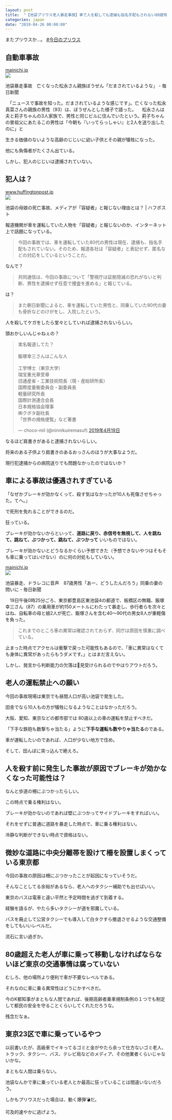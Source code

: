 ```yaml
---
layout: post
title:  "【池袋プリウス老人暴走事故】車で人を殺しても逮捕も指名手配もされない80歳特権階級のおっさん"
categories: japan
date: "2019-04-26 00:00:00"
---
```


またプリウスか...。 [#今日のプリウス](https://twitter.com/hashtag/%E4%BB%8A%E6%97%A5%E3%81%AE%E3%83%97%E3%83%AA%E3%82%A6%E3%82%B9?f=tweets&vertical=default)

## 自動車事故

<div class="card">
  <a href="https://mainichi.jp/articles/20190419/k00/00m/040/294000c"></a>
  <div class="card__header">
    <a href="https://mainichi.jp/articles/20190419/k00/00m/040/294000c">mainichi.jp</a>
  </div>
  <div class="card__image">
    <img src="https://cdn.mainichi.jp/vol1/2019/04/19/20190419k0000m040156000p/0c8.jpg?2">
  </div>
  <div class="card__title">
    <p>池袋暴走事故　亡くなった松永さん親族ぼうぜん「だまされているような」 - 毎日新聞</p>
  </div>
  <div class="card__description">
    <p>　「ニュースで事故を知った。だまされているような感じです」。亡くなった松永真菜さんの親族の男性（93）は、ぼうぜんとした様子で語った。 　松永さんは夫と莉子ちゃんの3人家族で、男性と同じビルに住んでいたという。莉子ちゃんの曽祖父にあたるこの男性は「今朝も『いってらっしゃい』と2人を送り出したのに」と</p>
  </div>
</div>

生きる価値のないような高齢のじじいに幼い子供とその親が犠牲になった。

他にも負傷者がたくさん出ている。

しかし、犯人のじじいは逮捕されていない。

## 犯人は？

<div class="card">
  <a href="https://www.huffingtonpost.jp/entry/to-be-suspect_jp_5cb83976e4b081fd16936e63"></a>
  <div class="card__header">
    <a href="https://www.huffingtonpost.jp/entry/to-be-suspect_jp_5cb83976e4b081fd16936e63">www.huffingtonpost.jp</a>
  </div>
  <div class="card__image">
    <img src="https://img.huffingtonpost.com/asset/5cbacea2240000f002044dcb.jpeg?ops=1200_630">
  </div>
  <div class="card__title">
    <p>池袋の母娘の死亡事故、メディアが「容疑者」と報じない理由とは？ | ハフポスト</p>
  </div>
  <div class="card__description">
    <p>報道機関が車を運転していた人物を「容疑者」と報じないのか、インターネット上で話題になっている。</p>
  </div>
</div>

> 今回の事故では、車を運転していた80代の男性は現在、逮捕も、指名手配もされていない。そのため、報道各社は「容疑者」と表記せず、匿名などの対応をしているということだ。

なんで？

> 共同通信は、今回の事故について「警視庁は証拠隠滅の恐れがないと判断、男性を逮捕せず任意で捜査を進める」と報じている。

は？

> また朝日新聞によると、車を運転していた男性と、同乗していた80代の妻も骨折などのけがをし、入院したという。

人を殺してケガをしたら堂々としていれば逮捕されないらしい。

頭おかしいんじゃねぇの？

<blockquote class="twitter-tweet" data-lang="ja"><p lang="ja" dir="ltr">実名報道してた？<br><br>飯塚幸三さんはこんな人<br><br>工学博士（東京大学）<br>瑞宝重光章受章<br>旧通産省・工業技術院長（現・産総研所長）<br>国際度量衡委員会・副委員長<br>軽量研究所長<br>国際計測連合会長<br>日本規格協会理事<br>㈱クボタ副社長<br>「世界の規格便覧」など著書</p>&mdash; choco-mil (@ninnikuiremasuf) <a href="https://twitter.com/ninnikuiremasuf/status/1119239437026594816?ref_src=twsrc%5Etfw">2019年4月19日</a></blockquote>
<script async src="https://platform.twitter.com/widgets.js" charset="utf-8"></script>

なるほど肩書きがあると逮捕されないらしい。

将来のある子供より肩書きのあるおっさんのほうが大事なようだ。

現行犯逮捕からの病院送りでも問題なかったのではないか？

## 車による事故は優遇されすぎている

「なぜかブレーキが効かなくって、殺す気はなかったが10人も死傷させちゃった。てへ。」

で死刑を免れることができるのだ。

狂っている。

ブレーキが効かないからといって、**道路に戻り、赤信号を無視して、人を跳ねて、跳ねて、ぶつかって、跳ねて、ぶつかって** いいものではない。

ブレーキが効かないとどうなるかくらい予想できた（予想できないやつはそもそも車に乗ってはいけない）のに何の対処もしていない。

<div class="card">
  <a href="https://mainichi.jp/articles/20190419/k00/00m/040/319000c"></a>
  <div class="card__header">
    <a href="https://mainichi.jp/articles/20190419/k00/00m/040/319000c">mainichi.jp</a>
  </div>
  <div class="card__image">
    <img src="https://cdn.mainichi.jp/vol1/2019/04/19/20190419k0000m040273000p/0c8.jpg?1">
  </div>
  <div class="card__title">
    <p>池袋暴走、ドラレコに音声　87歳男性「あー、どうしたんだろう」同乗の妻の問いに - 毎日新聞</p>
  </div>
  <div class="card__description">
    <p>　19日午後0時25分ごろ、東京都豊島区東池袋4の都道で、板橋区の無職、飯塚幸三さん（87）の乗用車が約150メートルにわたって暴走し、歩行者らを次々とはね、自転車の母と娘2人が死亡、飯塚さんを含む40～90代の男女8人が重軽傷を負った。</p>
  </div>
</div>

> これまでのところ車の異常は確認されておらず、同庁は原因を慎重に調べている。

止まった時点でアクセルは衝撃で戻った可能性もあるので、「車に異常はなくても身体に異常があったらもうダメです。」とはまだ言えない。

しかし、発言から判断能力の欠落は見受けられるのでやはりアウトだろう。

## 老人の運転禁止への願い

今回の事故現場は東京でも昼間人口が高い池袋で発生した。

田舎でなら10人もの方が犠牲になるようなことはなかっただろう。

大阪、愛知、東京などの都市部では 80歳以上の車の運転を禁止すべきだ。

「下手な鉄砲も数撃ちゃ当たる」ように**下手な運転も数やりゃ当たる**のである。

車が運転したいのであれば、人口が少ない地方で住め。

そして、田んぼに突っ込んで絶えろ。

## 人を殺す前に発生した事故が原因でブレーキが効かなくなった可能性は？

なんと歩道の柵にぶつかったらしい。

この時点で乗る権利はない。

ブレーキが効かないのであれば壁にぶつかってサイドブレーキをすればいい。

それをせずに普通に道路を暴走した時点で、車に乗る権利はない。

冷静な判断ができない時点で資格はない。

## 微妙な道路に中央分離帯を設けて柵を設置しまくっている東京都

今回の事故の原因は柵にぶつかったことが起因になっていそうだ。

そんなことしてる余裕があるなら、老人へのタクシー補助でも出せばいい。

東京のバスは電車と違い平然と予定時間を過ぎて到着する。

経験を語るが、やたら多いタクシーが道を邪魔している。

バスを廃止して公営タクシーでも導入して白タクすら撤退させるような交通整備をしてもいいレベルだ。

流石に言い過ぎか。

## 80歳超えた老人が車に乗って移動しなければならないほど東京の交通事情は腐っていない

むしろ、他の場所より便利で車が不要なレベルである。

それなのに車に乗る異常性はどうにかすべきだ。

今のK都知事がまともな人間であれば、後期高齢者乗車規制条例の１つでも制定して都民の安全を守ることくらいしてくれただろうな。

残念だなぁ。

## 東京23区で車に乗っているやつ

以前書いたが、高級車でイキってるゴミと金がやたら余って仕方ないゴミ老人、トラック、タクシー、バス、テレビ局などのメディア、その他業者くらいじゃないかな。

まともな人間は乗らない。

池袋なんかで車に乗っている老人とか最高に狂っていることは間違いないだろう。

しかもプリウスだった場合は、動く爆弾💣だ。

可及的速やかに逃げよう。

